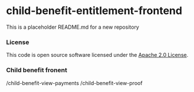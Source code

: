 
# child-benefit-entitlement-frontend

This is a placeholder README.md for a new repository

### License

This code is open source software licensed under the [Apache 2.0 License]("http://www.apache.org/licenses/LICENSE-2.0.html").


### Child benefit fronent 
/child-benefit-view-payments
/child-benefit-view-proof
